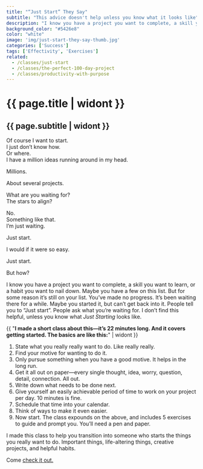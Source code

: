 ```yaml
---
title: "“Just Start” They Say"
subtitle: "This advice doesn't help unless you know what it looks like"
description: "I know you have a project you want to complete, a skill you want to learn, or a habit you want to nail down. Maybe you have a few on this list. But for some reason it’s still on your list. You’ve made no progress. So just start. But what does that look like?"
background_color: "#5426e8"
color: "white"
image: 'img/just-start-they-say-thumb.jpg'
categories: ['Success']
tags: ['Effectivity', 'Exercises']
related:
  - /classes/just-start
  - /classes/the-perfect-100-day-project
  - /classes/productivity-with-purpose
---
```

# {{ page.title | widont }}
## {{ page.subtitle | widont }}

Of course I want to start.  
I just don’t know how.  
Or where.  
I have a million ideas running around in my head.

Millions.

About several projects.

What are you waiting for?  
The stars to align?

No.  
Something like that.  
I’m just waiting.

Just start.

I would if it were so easy.

Just start.

But how?

I know you have a project you want to complete, a skill you want to learn, or a habit you want to nail down. Maybe you have a few on this list. But for some reason it’s still on your list. You’ve made no progress. It’s been waiting there for a while. Maybe you started it, but can’t get back into it. People tell you to “Just start”. People ask what you’re waiting for.  I don’t find this helpful, unless you know what *Just Starting* looks like.

{{ "**I made a short class about this—it’s 22 minutes long. And it covers getting started. The basics are like this:**" | widont }}

1. State what you really really want to do. Like really really.
2. Find your motive for wanting to do it.
3. Only pursue something when you have a good motive. It helps in the long run.
4. Get it all out on paper—every single thought, idea, worry, question, detail, connection. All out.
5. Write down what needs to be done next.
6. Give yourself an easily achievable period of time to work on your project per day. 10 minutes is fine.
7. Schedule that time into your calendar.
8. Think of ways to make it even easier.
9. Now start.
The class expounds on the above, and includes 5 exercises to guide and prompt you. You’ll need a pen and paper.

I made this class to help you transition into someone who starts the things you really want to do. Important things, life-altering things, creative projects, and helpful habits.

Come [check it out.](https://ttkb.me/juststart)